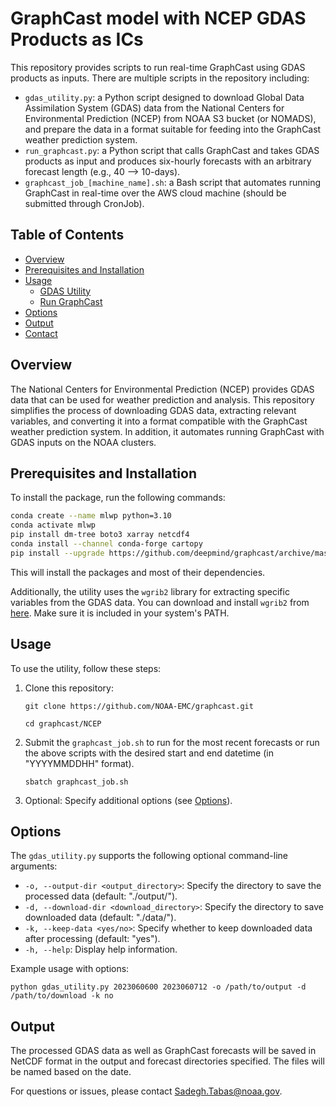 # GraphCast model with NCEP GDAS Products as ICs

This repository provides scripts to run real-time GraphCast using GDAS products as inputs. There are multiple scripts in the repository including:
- `gdas_utility.py`: a Python script designed to download Global Data Assimilation System (GDAS) data from the National Centers for Environmental Prediction (NCEP) from NOAA S3 bucket (or NOMADS), and prepare the data in a format suitable for feeding into the GraphCast weather prediction system.
- `run_graphcast.py`: a Python script that calls GraphCast and takes GDAS products as input and produces six-hourly forecasts with an arbitrary forecast length (e.g., 40 --> 10-days).
- `graphcast_job_[machine_name].sh`: a Bash script that automates running GraphCast in real-time over the AWS cloud machine (should be submitted through CronJob).

## Table of Contents
- [Overview](#overview)
- [Prerequisites and Installation](#prerequisites-and-installation)
- [Usage](#usage)
  - [GDAS Utility](#gdas-utility)
  - [Run GraphCast](#run-graphcast)
- [Options](#options)
- [Output](#output)
- [Contact](#contact)

## Overview

The National Centers for Environmental Prediction (NCEP) provides GDAS data that can be used for weather prediction and analysis. This repository simplifies the process of downloading GDAS data, extracting relevant variables, and converting it into a format compatible with the GraphCast weather prediction system. In addition, it automates running GraphCast with GDAS inputs on the NOAA clusters.

## Prerequisites and Installation

To install the package, run the following commands:

```bash
conda create --name mlwp python=3.10
conda activate mlwp
pip install dm-tree boto3 xarray netcdf4
conda install --channel conda-forge cartopy
pip install --upgrade https://github.com/deepmind/graphcast/archive/master.zip
```

This will install the packages and most of their dependencies.


Additionally, the utility uses the `wgrib2` library for extracting specific variables from the GDAS data. You can download and install `wgrib2` from [here](http://www.cpc.ncep.noaa.gov/products/wesley/wgrib2/). Make sure it is included in your system's PATH.

## Usage

To use the utility, follow these steps:

1. Clone this repository:
   
   `git clone https://github.com/NOAA-EMC/graphcast.git`
   
   `cd graphcast/NCEP`

3. Submit the `graphcast_job.sh` to run for the most recent forecasts or run the above scripts with the desired start and end datetime (in "YYYYMMDDHH" format).

   `sbatch graphcast_job.sh`


3. Optional: Specify additional options (see [Options](#options)).

## Options

The `gdas_utility.py` supports the following optional command-line arguments:

- `-o, --output-dir <output_directory>`: Specify the directory to save the processed data (default: "./output/").
- `-d, --download-dir <download_directory>`: Specify the directory to save downloaded data (default: "./data/").
- `-k, --keep-data <yes/no>`: Specify whether to keep downloaded data after processing (default: "yes").
- `-h, --help`: Display help information.

Example usage with options:

   `python gdas_utility.py 2023060600 2023060712 -o /path/to/output -d /path/to/download -k no`


## Output

The processed GDAS data as well as GraphCast forecasts will be saved in NetCDF format in the output and forecast directories specified. The files will be named based on the date.



For questions or issues, please contact [Sadegh.Tabas@noaa.gov](mailto:Sadegh.Tabas@noaa.gov).
